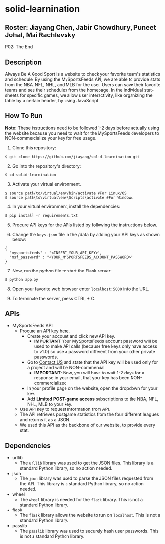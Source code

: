 # solid-learnination

## Roster: Jiayang Chen, Jabir Chowdhury, Puneet Johal, Mai Rachlevsky

P02: The End

## Description
Always Be A Good Sport is a website to check your favorite team's statistics and schedule. By using the MySportsFeeds API, we are able to provide stats from the NBA, NFL, NHL, and MLB for the user. Users can save their favorite teams and see their schedules from the homepage. In the individual stat-sheets for specific games, we allow user interactivity, like organizing the table by a certain header, by using JavaScript. 

## How To Run

**Note:** These instructions need to be followed 1-2 days before actually using the website because you need to wait for the MySportsFeeds developers to NON-commercialize your key for free usage.
1. Clone this repository:
```
$ git clone https://github.com/jiayang/solid-learnination.git
```

2. Go into the repository's directory:
```
$ cd solid-learnination
```

3. Activate your virtual environment. 
```
$ source path/to/virtual/env/bin/activate #For Linux/OS
$ source path\to\virtual\env\Scripts\activate #For Windows
```

4. In your virtual environment, install the dependencies:
```
$ pip install -r requirements.txt
```

5. Procure API keys for the APIs listed by following the instructions [below](https://github.com/jiayang/solid-learnination#apis).

6. Change the `keys.json` file in the /data by adding your API keys as shown below:
```
{
  "mysportsfeeds" : "<INSERT_YOUR_API_KEY>",
  "msf_password" : "<YOUR_MYSPORTSFEEDS_ACCOUNT_PASSWORD>"
}
```

7. Now, run the python file to start the Flask server:
```
$ python app.py
```

8. Open your favorite web browser enter `localhost:5000` into the URL.

9. To terminate the server, press CTRL + C.

## APIs
- MySportsFeeds API
     - Procure an API key [here](https://www.mysportsfeeds.com/). 
     	* Create your account and click new API key. 
       		* **IMPORTANT** Your MySportsFeeds account password will be used to make API calls (because free keys only have access to v1.0) so use a password different from your other private passwords.
      	* Go to [Contact US](https://www.mysportsfeeds.com/contact-us) and state that the API key will be used only for a project and will be NON-commercial
     		* **IMPORTANT**: Now, you will have to wait 1-2 days for a response in your email, that your key has been NON-commercialized
      	* In your profile page on the website, open the dropdown for your key.
     	* Add **Limited POST-game access** subscriptions to the NBA, NFL, NHL, MLB to your key.
     - Use API key to request information from API.
     - The API retrieves postgame statistics from the four different leagues and returns it as a JSON.
     - We used this API as the backbone of our website, to provide every stat.

## Dependencies
- urllib
     - The `urllib` library was used to get the JSON files. This library is a standard Python library, so no action needed.
- json
     - The `json` library was used to parse the JSON files requested from the API. This library is a standard Python library, so no action needed.
- wheel
     - The `wheel` library is needed for the `flask` library. This is not a standard Python library.
- flask
     - The `flask` library allows the website to run on `localhost`. This is not a standard Python library.
- passlib
     - The `passlib` library was used to securely hash user passwords. This is not a standard Python library.
